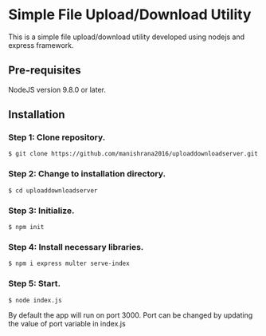 # Simple File Upload/Download Utility

This is a simple file upload/download utility developed using nodejs and express framework.

## Pre-requisites

NodeJS version 9.8.0 or later.

## Installation

### Step 1: Clone repository.
`$ git clone https://github.com/manishrana2016/uploaddownloadserver.git`

### Step 2: Change to installation directory.
`$ cd uploaddownloadserver`

### Step 3: Initialize.

`$ npm init`

### Step 4: Install necessary libraries.

`$ npm i express multer serve-index`

### Step 5: Start.

`$ node index.js`


By default the app will run on port 3000. Port can be changed by updating the value of port variable in index.js
